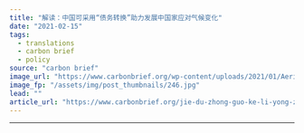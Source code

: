 ```yaml
---
title: "解读：中国可采用“债务转换”助力发展中国家应对气候变化"
date: "2021-02-15"
tags: 
  - translations
  - carbon brief
  - policy
source: "carbon brief"
image_url: "https://www.carbonbrief.org/wp-content/uploads/2021/01/Aerial-view-of-fishing-village-in-Honiara-Solomon-Islands-KW9FJ8-583x372.jpg"
image_fp: "/assets/img/post_thumbnails/246.jpg"
lead: ""
article_url: "https://www.carbonbrief.org/jie-du-zhong-guo-ke-li-yong-zhai-wu-zhuan-huan-zhu-li-fa-zhan-zhong-guo-jia-ying-dui-qi-hou-bian-hua"
---
```


---
